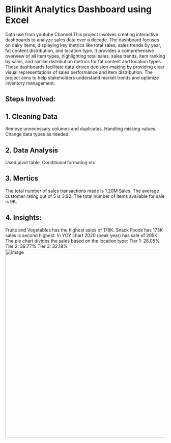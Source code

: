 # Blinkit Analytics Dashboard using Excel
Data use from youtube Channel 
This project involves creating interactive dashboards to analyze sales data over a decade. The dashboard focuses on dairy items, displaying key metrics like total sales, sales trends by year, fat content distribution, and location type. It provides a comprehensive overview of all item types, highlighting total sales, sales trends, item ranking by sales, and similar distribution metrics for fat content and location types. These dashboards facilitate data-driven decision-making by providing clear visual representations of sales performance and item distribution. The project aims to help stakeholders understand market trends and optimize inventory management.

## Steps Involved:
## 1. Cleaning Data
Remove unnecessary columns and duplicates.
Handling missing values.
Change data types as needed.
## 2. Data Analysis
Used pivot table, Conditional formating etc.
## 3. Mertics
The total number of sales transactions made is 1.20M Sales.
The average customer rating out of 5 is 3.92.
The total number of items available for sale is 9K.
## 4. Insights:
Fruits and Vegetables has the highest sales of 178K.
Snack Foods has 173K sales is second highest.
In YOY chart 2020 (peak year) has sale of 295K.
The pie chart divides the sales based on the location type:
Tier 1: 28.05%
Tier 2: 39.77%
Tier 3: 32.18%
<img width="1200" height="592" alt="image" src="https://github.com/user-attachments/assets/b45ff245-3caf-4503-83c4-9e77e2c432c6" />
